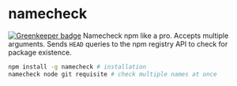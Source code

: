 # namecheck

[![Greenkeeper badge](https://badges.greenkeeper.io/zeekay/namecheck.svg)](https://greenkeeper.io/)
Namecheck npm like a pro. Accepts multiple arguments. Sends `HEAD` queries to the npm registry API to check for package existence.

```sh
npm install -g namecheck # installation
namecheck node git requisite # check multiple names at once
```
